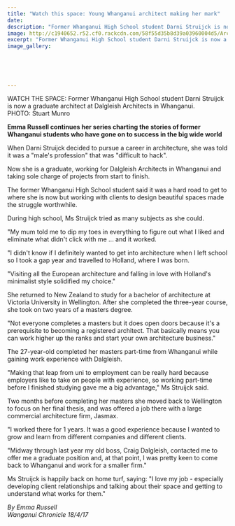 ```yaml
---
title: "Watch this space: Young Whanganui architect making her mark"
date: 
description: "Former Whanganui High School student Darni Struijck is now a graduate architect at Dalgleish Architects in Whanganui..."
image: http://c1940652.r52.cf0.rackcdn.com/58f55d35b8d39a03960004d5/Architect-ex-stud-Darni-Struijck-WU-chron-story-18-April.jpg
excerpt: "Former Whanganui High School student Darni Struijck is now a graduate architect at Dalgleish Architects in Whanganui."
image_gallery:
    
    
    
    
    
---
```


<p><span>WATCH THE SPACE: Former Whanganui High School student Darni Struijck is now a graduate architect at Dalgleish Architects in Whanganui. <br />PHOTO: Stuart Munro</span></p>
<p><strong>Emma Russell continues her series charting the stories of former Whanganui students who have gone on to success in the big wide world</strong></p>
<p>When Darni Struijck decided to pursue a career in architecture, she was told it was a "male's profession" that was "difficult to hack".</p>
<p>Now she is a graduate, working for Dalgleish Architects in Whanganui and taking sole charge of projects from start to finish.</p>
<p>The former Whanganui High School student said it was a hard road to get to where she is now but working with clients to design beautiful spaces made the struggle worthwhile.</p>
<p>During high school, Ms Struijck tried as many subjects as she could.</p>
<p>"My mum told me to dip my toes in everything to figure out what I liked and eliminate what didn't click with me ... and it worked.</p>
<p>"I didn't know if I definitely wanted to get into architecture when I left school so I took a gap year and travelled to Holland, where I was born.</p>
<p>"Visiting all the European architecture and falling in love with Holland's minimalist style solidified my choice."</p>
<p>She returned to New Zealand to study for a bachelor of architecture at Victoria University in Wellington. After she completed the three-year course, she took on two years of a masters degree.</p>
<p>"Not everyone completes a masters but it does open doors because it's a prerequisite to becoming a registered architect. That basically means you can work higher up the ranks and start your own architecture business."</p>
<p>The 27-year-old completed her masters part-time from Whanganui while gaining work experience with Dalgleish.</p>
<p>"Making that leap from uni to employment can be really hard because employers like to take on people with experience, so working part-time before I finished studying gave me a big advantage," Ms Struijck said.</p>
<p>Two months before completing her masters she moved back to Wellington to focus on her final thesis, and was offered a job there with a large commercial architecture firm, Jasmax.</p>
<p>"I worked there for 1 years. It was a good experience because I wanted to grow and learn from different companies and different clients.</p>
<p>"Midway through last year my old boss, Craig Dalgleish, contacted me to offer me a graduate position and, at that point, I was pretty keen to come back to Whanganui and work for a smaller firm."</p>
<p>Ms Struijck is happily back on home turf, saying: "I love my job - especially developing client relationships and talking about their space and getting to understand what works for them."</p>
<p class="clear syndicator"><em>By Emma Russell</em><br /><em>Wanganui Chronicle 18/4/17&nbsp;</em></p>

